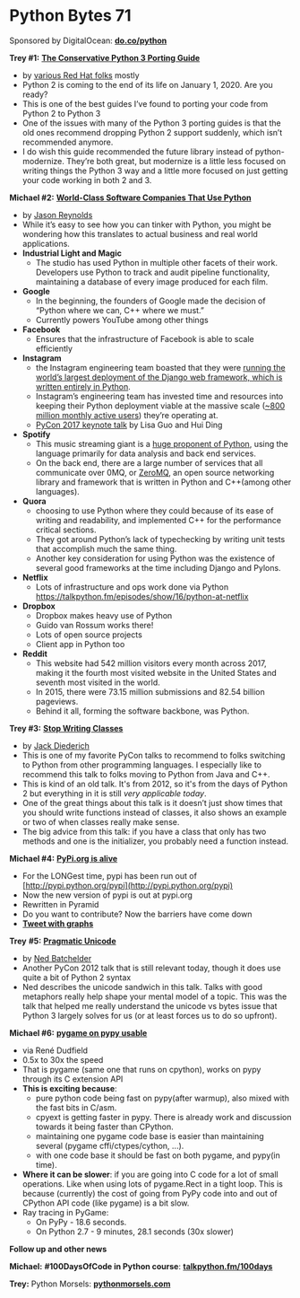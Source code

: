 # Python Bytes 71

Sponsored by DigitalOcean: **[do.co/python](https://do.co/python)**

**Trey #1:** [**The Conservative Python 3 Porting Guide**](https://portingguide.readthedocs.io/en/latest/)

- by [various Red Hat folks](https://github.com/fedora-python/portingguide/graphs/contributors) mostly
- Python 2 is coming to the end of its life on January 1, 2020. Are you ready?
- This is one of the best guides I’ve found to porting your code from Python 2 to Python 3
- One of the issues with many of the Python 3 porting guides is that the old ones recommend dropping Python 2 support suddenly, which isn’t recommended anymore.
- I do wish this guide recommended the future library instead of python-modernize. They’re both great, but modernize is a little less focused on writing things the Python 3 way and a little more focused on just getting your code working in both 2 and 3.

**Michael #2:** [**World-Class Software Companies That Use Python**](https://realpython.com/world-class-companies-using-python/)

- by [Jason Reynolds](https://realpython.com/world-class-companies-using-python/#author) 
- While it’s easy to see how you can tinker with Python, you might be wondering how this translates to actual business and real world applications.
- **Industrial Light and Magic**
	- The studio has used Python in multiple other facets of their work. Developers use Python to track and audit pipeline functionality, maintaining a database of every image produced for each film.
- **Google**
	- In the beginning, the founders of Google made the decision of “Python where we can, C++ where we must.”
	- Currently powers YouTube among other things
- **Facebook**
	- Ensures that the infrastructure of Facebook is able to scale efficiently
- **Instagram**
	- the Instagram engineering team boasted that they were [running the world’s largest deployment of the Django web framework, which is written entirely in Python](https://engineering.instagram.com/web-service-efficiency-at-instagram-with-python-4976d078e366).
	- Instagram’s engineering team has invested time and resources into keeping their Python deployment viable at the massive scale ([~800 million monthly active users](https://www.statista.com/statistics/253577/number-of-monthly-active-instagram-users/)) they’re operating at.
	-  [PyCon 2017 keynote talk](https://www.youtube.com/watch?v=66XoCk79kjM) by Lisa Guo and Hui Ding
- **Spotify**
	- This music streaming giant is a [huge proponent of Python](https://labs.spotify.com/2013/03/20/how-we-use-python-at-spotify/), using the language primarily for data analysis and back end services. 
	- On the back end, there are a large number of services that all communicate over 0MQ, or [ZeroMQ](http://zguide.zeromq.org/page:all), an open source networking library and framework that is written in Python and C++(among other languages).
- **Quora**
	- choosing to use Python where they could because of its ease of writing and readability, and implemented C++ for the performance critical sections. 
	- They got around Python’s lack of typechecking by writing unit tests that accomplish much the same thing.
	- Another key consideration for using Python was the existence of several good frameworks at the time including Django and Pylons. 
- **Netflix**
	- Lots of infrastructure and ops work done via Python https://talkpython.fm/episodes/show/16/python-at-netflix
- **Dropbox**
	- Dropbox makes heavy use of Python
	- Guido van Rossum works there!
	- Lots of open source projects
	- Client app in Python too
- **Reddit**
	- This website had 542 million visitors every month across 2017, making it the fourth most visited website in the United States and seventh most visited in the world. 
	- In 2015, there were 73.15 million submissions and 82.54 billion pageviews. 
	- Behind it all, forming the software backbone, was Python.

**Trey #3:** [**Stop Writing Classes**](https://www.youtube.com/watch?v=o9pEzgHorH0)

- by [Jack Diederich](https://twitter.com/jackdied)
- This is one of my favorite PyCon talks to recommend to folks switching to Python from other programming languages. I especially like to recommend this talk to folks moving to Python from Java and C++.
- This is kind of an old talk. It's from 2012, so it's from the days of Python 2 but everything in it is still *very applicable today*.
- One of the great things about this talk is it doesn’t just show times that you should write functions instead of classes, it also shows an example or two of when classes really make sense.
- The big advice from this talk: if you have a class that only has two methods and one is the initializer, you probably need a function instead.

**Michael #4:** [**PyPi.org is alive**](https://pypi.org/)

- For the LONGest time, pypi has been run out of [http://pypi.python.org/pypi](http://pypi.python.org/pypi)
- Now the new version of pypi is out at pypi.org
- Rewritten in Pyramid
- Do you want to contribute? Now the barriers have come down
- **[Tweet with graphs](https://twitter.com/EWDurbin/status/974424840429080578)**

**Trey** **#5:** [**Pragmatic Unicode**](https://nedbatchelder.com/text/unipain.html)

- by [Ned Batchelder](https://twitter.com/nedbat)
- Another PyCon 2012 talk that is still relevant today, though it does use quite a bit of Python 2 syntax
- Ned describes the unicode sandwich in this talk. Talks with good metaphors really help shape your mental model of a topic. This was the talk that helped me really understand the unicode vs bytes issue that Python 3 largely solves for us (or at least forces us to do so upfront).

**Michael #6:** [**pygame on pypy usable**](https://renesd.blogspot.com/2018/03/pygame-on-pypy-usable.html)

- via René Dudfield
- 0.5x to 30x the speed
- That is pygame (same one that runs on cpython), works on pypy through its C extension API
- **This is exciting because**:
	- pure python code being fast on pypy(after warmup), also mixed with the fast bits in C/asm.
	- cpyext is getting faster in pypy. There is already work and discussion towards it being faster than CPython.
	- maintaining one pygame code base is easier than maintaining several (pygame cffi/ctypes/cython, ...).
	- with one code base it should be fast on both pygame, and pypy(in time).
- **Where it can be slower**: if you are going into C code for a lot of small operations. Like when using lots of pygame.Rect in a tight loop. This is because (currently) the cost of going from PyPy code into and out of CPython API code (like pygame) is a bit slow.
- Ray tracing in PyGame:
	- On PyPy - 18.6 seconds.
	- On Python 2.7 - 9 minutes, 28.1 seconds (30x slower)

**Follow up and other news**

**Michael:**
**#100DaysOfCode in Python course**: **[talkpython.fm/100days](https://talkpython.fm/100days)**

**Trey:** 
Python Morsels: **[pythonmorsels.com](http://pythonmorsels.com)**

